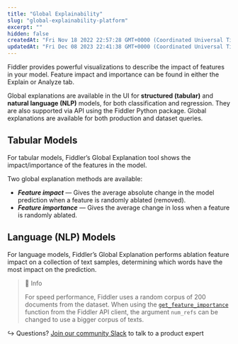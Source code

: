 ```yaml
---
title: "Global Explainability"
slug: "global-explainability-platform"
excerpt: ""
hidden: false
createdAt: "Fri Nov 18 2022 22:57:28 GMT+0000 (Coordinated Universal Time)"
updatedAt: "Fri Dec 08 2023 22:41:38 GMT+0000 (Coordinated Universal Time)"
---
```

Fiddler provides powerful visualizations to describe the impact of features in your model. Feature impact and importance can be found in either the Explain or Analyze tab.

Global explanations are available in the UI for **structured (tabular)** and **natural language (NLP)** models, for both classification and regression. They are also supported via API using the Fiddler Python package. Global explanations are available for both production and dataset queries.

## Tabular Models

For tabular models, Fiddler’s Global Explanation tool shows the impact/importance of the features in the model.

Two global explanation methods are available:

- **_Feature impact_** — Gives the average absolute change in the model prediction when a feature is randomly ablated (removed).
- **_Feature importance_** — Gives the average change in loss when a feature is randomly ablated.

## Language (NLP) Models

For language models, Fiddler’s Global Explanation performs ablation feature impact on a collection of text samples, determining which words have the most impact on the prediction.

> 📘 Info
> 
> For speed performance, Fiddler uses a random corpus of 200 documents from the dataset. When using the [`get_feature_importance`](ref:clientget_feature_importance) function from the Fiddler API client, the argument `num_refs` can be changed to use a bigger corpus of texts.

↪ Questions? [Join our community Slack](https://www.fiddler.ai/slackinvite) to talk to a product expert
